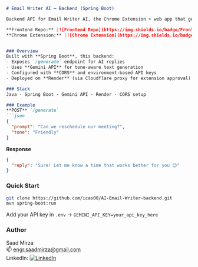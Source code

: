 ```markdown
# Email Writer AI — Backend (Spring Boot)

Backend API for Email Writer AI, the Chrome Extension + web app that generates AI-powered email replies.

**Frontend Repo:** [![Frontend Repo](https://img.shields.io/badge/Frontend_Code-gray?logo=github)](https://github.com/icas00/AI-Email-Writer-frontend)  
**Chrome Extension:** [![Chrome Extension](https://img.shields.io/badge/Chrome_Extension-blue?logo=google-chrome)](https://chromewebstore.google.com/detail/email-writer/nefgnkboedlacmpgbkgjoknjeigpppln)


### Overview
Built with **Spring Boot**, this backend:
- Exposes `/generate` endpoint for AI replies  
- Uses **Gemini API** for tone-aware text generation  
- Configured with **CORS** and environment-based API keys  
- Deployed on **Render** (via Cloudflare proxy for extension approval)

### Stack
Java · Spring Boot · Gemini API · Render · CORS setup

### Example
**POST** `/generate`
```json
{
  "prompt": "Can we reschedule our meeting?",
  "tone": "Friendly"
}
```

**Response**
```json
{
  "reply": "Sure! Let me know a time that works better for you 😊"
}
```

### Quick Start
```bash
git clone https://github.com/icas00/AI-Email-Writer-backend.git
mvn spring-boot:run
```
Add your API key in `.env` → `GEMINI_API_KEY=your_api_key_here`

### Author
Saad Mirza  
📫 engr.saadmirza@gmail.com  
LinkedIn: [![LinkedIn](https://img.shields.io/badge/LinkedIn-blue?logo=linkedin)](https://www.linkedin.com/in/saadmirza1/)
```
